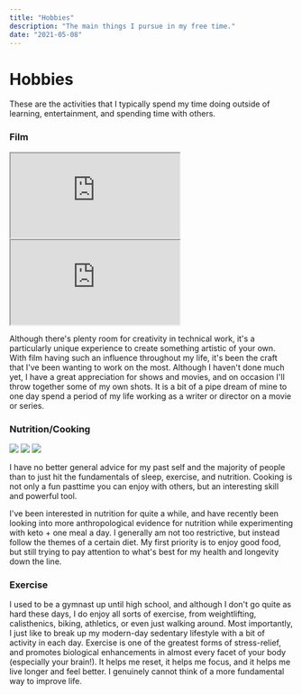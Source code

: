 ```yaml
---
title: "Hobbies"
description: "The main things I pursue in my free time."
date: "2021-05-08"
---
```


# Hobbies

These are the activities that I typically spend my time doing outside of
learning, entertainment, and spending time with others.

### Film

<iframe class="hobby-embed" src="https://www.youtube.com/embed/5GuVyhStv6g" allow="fullscreen;"></iframe>
<iframe class="hobby-embed" src="https://www.youtube.com/embed/1SAEJwkoyx0" allow="fullscreen;"></iframe>

Although there's plenty room for creativity in technical work, it's a particularly unique experience
to create something artistic of your own. With film having such an influence throughout
my life, it's been the craft that I've been wanting to work on the most. Although I
haven't done much yet, I have a great appreciation for shows and movies, and on occasion
I'll throw together some of my own shots. It is a bit of a pipe dream of mine to one day
spend a period of my life working as a writer or director on a movie or series.

### Nutrition/Cooking

<img class="hobby-img" src="../images/keto.jpg" />
<img class="hobby-img" src="../images/lunch.jpg" />
<img class="hobby-img" src="../images/vegan.jpg" />

I have no better general advice for my past self and the majority of people than to
just hit the fundamentals of sleep, exercise, and nutrition. Cooking is not only
a fun pasttime you can enjoy with others, but an interesting skill and powerful tool.

I've been interested in nutrition for quite a while, and have recently been looking into
more anthropological evidence for nutrition while experimenting with keto + one meal a day.
I generally am not too restrictive, but instead follow the themes of a certain diet. My
first priority is to enjoy good food, but still trying to pay attention to what's best for my
health and longevity down the line.

### Exercise

I used to be a gymnast up until high school, and although I don't go quite as hard these days,
I do enjoy all sorts of exercise, from weightlifting, calisthenics, biking, athletics, or even just walking around.
Most importantly, I just like to break up my modern-day sedentary lifestyle with a bit of activity in each day.
Exercise is one of the greatest forms of stress-relief, and promotes biological enhancements in almost every
facet of your body (especially your brain!). It helps me reset, it helps me focus, and it helps me live 
longer and feel better. I genuinely cannot think of a more fundamental way to improve life.